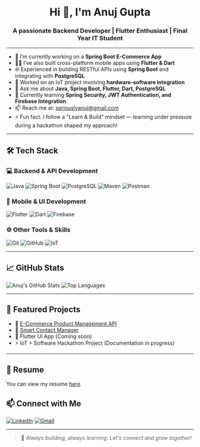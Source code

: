 <h1 align="center">Hi 👋, I'm Anuj Gupta</h1>
<h3 align="center">A passionate Backend Developer | Flutter Enthusiast | Final Year IT Student</h3>

---

- 🔭 I’m currently working on a **Spring Boot E-Commerce App**
- 🧑‍💻 I’ve also built cross-platform mobile apps using **Flutter & Dart**
- 🌐 Experienced in building RESTful APIs using **Spring Boot** and integrating with **PostgreSQL**
- 🔌 Worked on an IoT project involving **hardware-software integration**
- 💬 Ask me about **Java, Spring Boot, Flutter, Dart, PostgreSQL**
- 🌱 Currently learning **Spring Security, JWT Authentication, and Firebase Integration**
- 📫 Reach me at: [seriouslyanuj@gmail.com](mailto:seriouslyanuj@gmail.com)
- ⚡ Fun fact: I follow a "Learn & Build" mindset — learning under pressure during a hackathon shaped my approach!

---

## 🛠️ Tech Stack

### 💻 Backend & API Development
![Java](https://img.shields.io/badge/Java-ED8B00?style=flat&logo=java&logoColor=white)
![Spring Boot](https://img.shields.io/badge/Spring%20Boot-6DB33F?style=flat&logo=spring-boot&logoColor=white)
![PostgreSQL](https://img.shields.io/badge/PostgreSQL-4169E1?style=flat&logo=postgresql&logoColor=white)
![Maven](https://img.shields.io/badge/Maven-C71A36?style=flat&logo=apachemaven&logoColor=white)
![Postman](https://img.shields.io/badge/Postman-FF6C37?style=flat&logo=postman&logoColor=white)

### 📱 Mobile & UI Development
![Flutter](https://img.shields.io/badge/Flutter-02569B?style=flat&logo=flutter&logoColor=white)
![Dart](https://img.shields.io/badge/Dart-0175C2?style=flat&logo=dart&logoColor=white)
![Firebase](https://img.shields.io/badge/Firebase-FFCA28?style=flat&logo=firebase&logoColor=white)

### ⚙️ Other Tools & Skills
![Git](https://img.shields.io/badge/Git-F05032?style=flat&logo=git&logoColor=white)
![GitHub](https://img.shields.io/badge/GitHub-181717?style=flat&logo=github&logoColor=white)
![IoT](https://img.shields.io/badge/IoT-005571?style=flat&logo=raspberrypi&logoColor=white)

---

## 📈 GitHub Stats

![Anuj's GitHub Stats](https://github-readme-stats.vercel.app/api?username=seriouslyanuj&show_icons=true&theme=radical)
![Top Languages](https://github-readme-stats.vercel.app/api/top-langs/?username=seriouslyanuj&layout=compact&theme=radical)

---

## 🚀 Featured Projects

- 🛒 [E-Commerce Product Management API](https://github.com/seriouslyanuj/ecommerce-springboot)  
- 📇 [Smart Contact Manager](https://github.com/seriouslyanuj/contact-manager)  
- 📱 Flutter UI App (Coming soon)  
- ⚡ IoT + Software Hackathon Project (Documentation in progress)

---
## 📄 Resume

You can view my resume [here](https://drive.google.com/file/d/1VQc0ktFfwE9uvFSWKPYEgt5tm8B9D1fE/view).


## 📫 Connect with Me

[![LinkedIn](https://img.shields.io/badge/LinkedIn-blue?style=flat&logo=linkedin)](https://www.linkedin.com/in/anuj-gupta-666043220/)
[![Gmail](https://img.shields.io/badge/Gmail-D14836?style=flat&logo=gmail&logoColor=white)](mailto:seriouslyanuj@gmail.com)

---

> 🚀 *Always building, always learning. Let's connect and grow together!*
